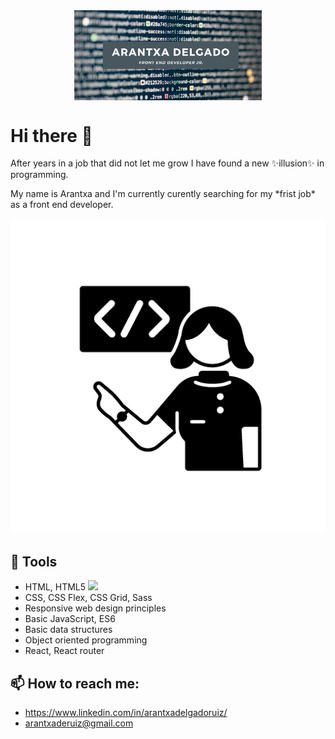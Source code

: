 <div style="text-align:center"><img src="./imgs/readme-back.png" alt="banner" style="width:70%; margin-left:auto; margin-right:auto; display: block; width:300px"/></div>

# Hi there 👋

<p>After years in a job that did not let me grow I have found a new ✨illusion✨ in programming.</p>

<p>My name is Arantxa and I'm currently curently searching for my *frist job* as a front end developer.</p>

![Woman-icon](./imgs/noun_software_engineer.png)

## 🌱 Tools

<ul>
  <li>HTML, HTML5 <img width="50px" src="https://www.vectorlogo.zone/logos/w3_html5/w3_html5-ar21.svg"></li>
  <li>CSS, CSS Flex, CSS Grid, Sass</li>
  <li>Responsive web design principles</li>
  <li>Basic JavaScript, ES6</li>
  <li>Basic data structures</li>
  <li>Object oriented programming</li>
  <li>React, React router</li>
</ul>

## 📫 How to reach me:

- https://www.linkedin.com/in/arantxadelgadoruiz/
- arantxaderuiz@gmail.com
